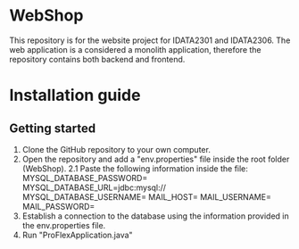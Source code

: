 # WebShop
This repository is for the website project for IDATA2301 and IDATA2306. The web application is a considered a monolith application, therefore the repository contains both backend and frontend.

# Installation guide

## Getting started

1. Clone the GitHub repository to your own computer.
2. Open the repository and add a "env.properties" file inside the root folder (WebShop).
  2.1 Paste the following information inside the file:
       MYSQL_DATABASE_PASSWORD=
       MYSQL_DATABASE_URL=jdbc:mysql://
       MYSQL_DATABASE_USERNAME=
       MAIL_HOST=
       MAIL_USERNAME=
       MAIL_PASSWORD=
3. Establish a connection to the database using the information provided in the env.properties file.
4. Run "ProFlexApplication.java"
      


